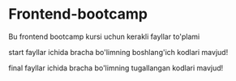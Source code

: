 # Frontend-bootcamp
Bu frontend bootcamp kursi uchun kerakli fayllar to'plami

start fayllar ichida bracha bo'limning boshlang'ich kodlari mavjud!

final fayllar ichida bracha bo'limning tugallangan kodlari mavjud!
